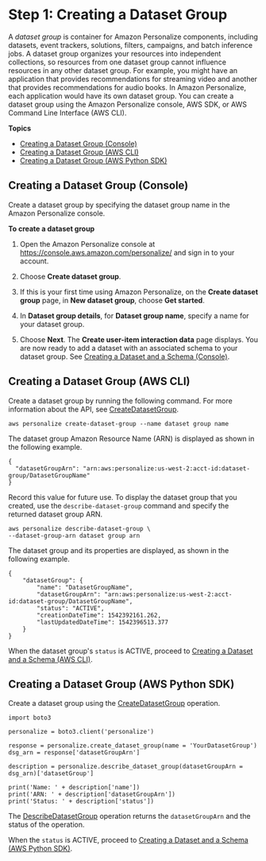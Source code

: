 # Step 1: Creating a Dataset Group<a name="data-prep-ds-group"></a>

A *dataset group* is container for Amazon Personalize components, including datasets, event trackers, solutions, filters, campaigns, and batch inference jobs\. A dataset group organizes your resources into independent collections, so resources from one dataset group cannot influence resources in any other dataset group\. For example, you might have an application that provides recommendations for streaming video and another that provides recommendations for audio books\. In Amazon Personalize, each application would have its own dataset group\. You can create a dataset group using the Amazon Personalize console, AWS SDK, or AWS Command Line Interface \(AWS CLI\)\.

**Topics**
+ [Creating a Dataset Group \(Console\)](#data-prep-creating-ds-group-console)
+ [Creating a Dataset Group \(AWS CLI\)](#data-prep-creating-ds-group-cli)
+ [Creating a Dataset Group \(AWS Python SDK\)](#data-prep-creating-ds-group-sdk)

## Creating a Dataset Group \(Console\)<a name="data-prep-creating-ds-group-console"></a>

Create a dataset group by specifying the dataset group name in the Amazon Personalize console\.

**To create a dataset group**

1. Open the Amazon Personalize console at [https://console\.aws\.amazon\.com/personalize/](https://console.aws.amazon.com/personalize/) and sign in to your account\.

1. Choose **Create dataset group**\.

1. If this is your first time using Amazon Personalize, on the **Create dataset group** page, in **New dataset group**, choose **Get started**\.

1. In **Dataset group details**, for **Dataset group name**, specify a name for your dataset group\. 

1. Choose **Next**\. The **Create user\-item interaction data** page displays\. You are now ready to add a dataset with an associated schema to your dataset group\. See [Creating a Dataset and a Schema \(Console\)](data-prep-creating-datasets.md#data-prep-creating-ds-console)\. 

## Creating a Dataset Group \(AWS CLI\)<a name="data-prep-creating-ds-group-cli"></a>

Create a dataset group by running the following command\. For more information about the API, see [CreateDatasetGroup](API_CreateDatasetGroup.md)\.

```
aws personalize create-dataset-group --name dataset group name
```

The dataset group Amazon Resource Name \(ARN\) is displayed as shown in the following example\.

```
{
  "datasetGroupArn": "arn:aws:personalize:us-west-2:acct-id:dataset-group/DatasetGroupName"
}
```

Record this value for future use\. To display the dataset group that you created, use the `describe-dataset-group` command and specify the returned dataset group ARN\.

```
aws personalize describe-dataset-group \
--dataset-group-arn dataset group arn
```

The dataset group and its properties are displayed, as shown in the following example\.

```
{
    "datasetGroup": {
        "name": "DatasetGroupName",
        "datasetGroupArn": "arn:aws:personalize:us-west-2:acct-id:dataset-group/DatasetGroupName",
        "status": "ACTIVE",
        "creationDateTime": 1542392161.262,
        "lastUpdatedDateTime": 1542396513.377
    }
}
```

When the dataset group's `status` is ACTIVE, proceed to [Creating a Dataset and a Schema \(AWS CLI\)](data-prep-creating-datasets.md#data-prep-creating-ds-cli)\.

## Creating a Dataset Group \(AWS Python SDK\)<a name="data-prep-creating-ds-group-sdk"></a>

Create a dataset group using the [CreateDatasetGroup](API_CreateDatasetGroup.md) operation\.

```
import boto3

personalize = boto3.client('personalize')

response = personalize.create_dataset_group(name = 'YourDatasetGroup')
dsg_arn = response['datasetGroupArn']

description = personalize.describe_dataset_group(datasetGroupArn = dsg_arn)['datasetGroup']

print('Name: ' + description['name'])
print('ARN: ' + description['datasetGroupArn'])
print('Status: ' + description['status'])
```

The [DescribeDatasetGroup](API_DescribeDatasetGroup.md) operation returns the `datasetGroupArn` and the status of the operation\.

When the `status` is ACTIVE, proceed to [Creating a Dataset and a Schema \(AWS Python SDK\)](data-prep-creating-datasets.md#data-prep-creating-ds-sdk)\.